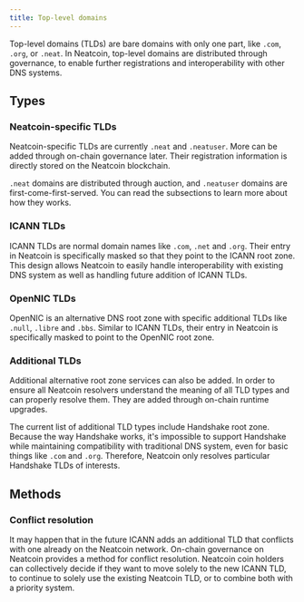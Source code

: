 ```yaml
---
title: Top-level domains
---
```


Top-level domains (TLDs) are bare domains with only one part, like
`.com`, `.org`, or `.neat`. In Neatcoin, top-level domains are
distributed through governance, to enable further registrations and
interoperability with other DNS systems.

## Types

### Neatcoin-specific TLDs

Neatcoin-specific TLDs are currently `.neat` and `.neatuser`. More can
be added through on-chain governance later. Their registration
information is directly stored on the Neatcoin blockchain.

`.neat` domains are distributed through auction, and `.neatuser`
domains are first-come-first-served. You can read the subsections to
learn more about how they works.

### ICANN TLDs

ICANN TLDs are normal domain names like `.com`, `.net` and
`.org`. Their entry in Neatcoin is specifically masked so that they
point to the ICANN root zone. This design allows Neatcoin to easily
handle interoperability with existing DNS system as well as handling
future addition of ICANN TLDs.

### OpenNIC TLDs

OpenNIC is an alternative DNS root zone with specific additional TLDs
like `.null`, `.libre` and `.bbs`. Similar to ICANN TLDs, their entry
in Neatcoin is specifically masked to point to the OpenNIC root zone.

### Additional TLDs

Additional alternative root zone services can also be added. In order
to ensure all Neatcoin resolvers understand the meaning of all TLD
types and can properly resolve them. They are added through on-chain
runtime upgrades.

The current list of additional TLD types include Handshake root
zone. Because the way Handshake works, it's impossible to support
Handshake while maintaining compatibility with traditional DNS system,
even for basic things like `.com` and `.org`. Therefore, Neatcoin only
resolves particular Handshake TLDs of interests.

## Methods

### Conflict resolution

It may happen that in the future ICANN adds an additional TLD that
conflicts with one already on the Neatcoin network. On-chain
governance on Neatcoin provides a method for conflict
resolution. Neatcoin coin holders can collectively decide if they want
to move solely to the new ICANN TLD, to continue to solely use the
existing Neatcoin TLD, or to combine both with a priority system.


